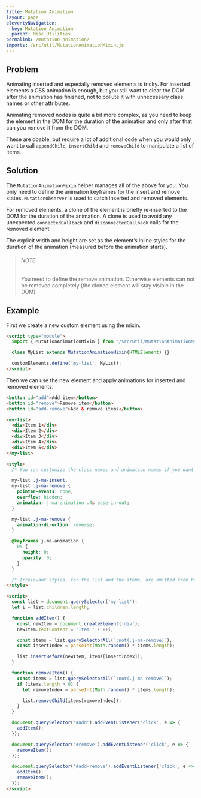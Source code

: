 ```yaml
---
title: Mutation Animation
layout: page
eleventyNavigation:
  key: Mutation Animation
  parent: Misc Utilities
permalink: /mutation-animation/
imports: /src/util/MutationAnimationMixin.js
---
```



## Problem

Animating inserted and especially removed elements is tricky. For inserted elements a CSS animation is enough, but you still want to clear the DOM after the animation has finished, not to pollute it with unnecessary class names or other attributes.

Animating removed nodes is quite a bit more complex, as you need to keep the element in the DOM for the duration of the animation and only after that can you remove it from the DOM.

These are doable, but require a lot of additional code when you would only want to call `appendChild`, `insertChild` and `removeChild` to manipulate a list of items.

## Solution

The `MutationAnimationMixin` helper manages all of the above for you. You only need to define the animation keyframes for the insert and remove states. `MutationObserver` is used to catch inserted and removed elements.

For removed elements, a clone of the element is briefly re-inserted to the DOM for the duration of the animation. A clone is used to avoid any unexpected `connectedCallback` and `disconnectedCallback` calls for the removed element.

The explicit width and height are set as the element’s inline styles for the duration of the animation (measured before the animation starts).

> ###### NOTE
>
> You need to define the remove animation. Otherwise elements can not be removed completely (the cloned element will stay visible in the DOM).


## Example

First we create a new custom element using the mixin.

```html
<script type="module">
  import { MutationAnimationMixin } from '/src/util/MutationAnimationMixin.js';

  class MyList extends MutationAnimationMixin(HTMLElement) {}

  customElements.define('my-list', MyList);
</script>
```
<script type="module">
  import {MutationAnimationMixin} from '/src/util/MutationAnimationMixin.js';
  class MyList extends MutationAnimationMixin(HTMLElement) {}
  customElements.define('my-list', MyList);
</script>


Then we can use the new element and apply animations for inserted and removed elements.

<render-example></render-example>
```html
<button id="add">Add item</button>
<button id="remove">Remove item</button>
<button id="add-remove">Add & remove items</button>

<my-list>
  <div>Item 1</div>
  <div>Item 2</div>
  <div>Item 3</div>
  <div>Item 4</div>
  <div>Item 5</div>
</my-list>

<style>
  /* You can customize the class names and animation names if you want */

  my-list .j-ma-insert,
  my-list .j-ma-remove {
    pointer-events: none;
    overflow: hidden;
    animation: j-ma-animation .4s ease-in-out;
  }

  my-list .j-ma-remove {
    animation-direction: reverse;
  }

  @keyframes j-ma-animation {
    0% {
      height: 0;
      opacity: 0;
    }
  }

  /* Irrelevant styles, for the list and the items, are omitted from here */
</style>

<script>
  const list = document.querySelector('my-list');
  let i = list.children.length;

  function addItem() {
    const newItem = document.createElement('div');
    newItem.textContent = 'Item ' + ++i;

    const items = list.querySelectorAll(`:not(.j-ma-remove)`);
    const insertIndex = parseInt(Math.random() * items.length);

    list.insertBefore(newItem, items[insertIndex]);
  }

  function removeItem() {
    const items = list.querySelectorAll(`:not(.j-ma-remove)`);
    if (items.length > 0) {
      let removeIndex = parseInt(Math.random() * items.length);

      list.removeChild(items[removeIndex]);
    }
  }

  document.querySelector('#add').addEventListener('click', e => {
    addItem();
  });

  document.querySelector('#remove').addEventListener('click', e => {
    removeItem();
  });

  document.querySelector('#add-remove').addEventListener('click', e => {
    addItem();
    removeItem();
  });
</script>
```

<style>
my-list {
  display: block;
  border: 1px solid var(--contrast-10);
  margin-top: 1em;
  max-height: 60vh;
  overflow: auto;
}

my-list div {
  display: flex;
  align-items: center;
  height: 44px;
  padding: 0 1em;
  box-sizing: border-box;
}

my-list div:not(:last-child) {
  box-shadow: inset 0 -1px 0 0 var(--contrast-5);
}

.list-example + .demo-snippet .demo-snippet__code .hljs {
  max-height: 40em;
}
</style>
